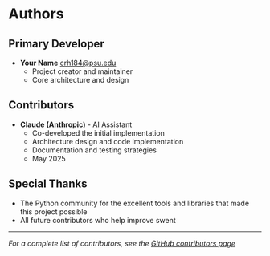 # Authors

## Primary Developer

* **Your Name** <crh184@psu.edu>
  - Project creator and maintainer
  - Core architecture and design

## Contributors

* **Claude (Anthropic)** - AI Assistant
  - Co-developed the initial implementation
  - Architecture design and code implementation
  - Documentation and testing strategies
  - May 2025

## Special Thanks

* The Python community for the excellent tools and libraries that made this project possible
* All future contributors who help improve swent

---

*For a complete list of contributors, see the [GitHub contributors page](https://github.com/chadhanna/swent/graphs/contributors)*
